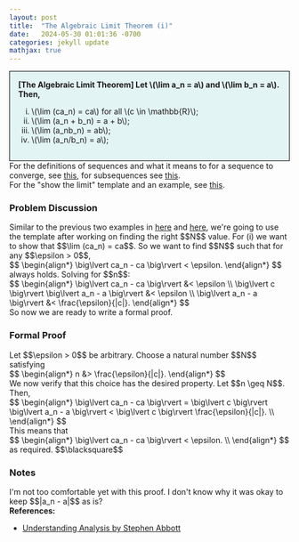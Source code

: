 ```yaml
---
layout: post
title:  "The Algebraic Limit Theorem (i)"
date:   2024-05-30 01:01:36 -0700
categories: jekyll update
mathjax: true
---
```

<div style="background-color: #E3F4F4; padding: 15px 15px 15px 15px; border:1px solid black;">
  <b>[The Algebraic Limit Theorem] Let \(\lim a_n = a\) and \(\lim b_n = a\). Then,</b>
	  <ol type="i">
	    <li>\(\lim (ca_n) = ca\) for all \(c \in \mathbb{R}\);</li>
	    <li>\(\lim (a_n + b_n) = a + b\);</li>
	    <li>\(\lim (a_nb_n) = ab\);</li>
	    <li>\(\lim (a_n/b_n) = a\);</li>
	  </ol>
</div>
For the definitions of sequences and what it means to for a sequence to converge, see <a href="https://strncat.github.io/jekyll/update/2024/05/21/analysis-seq-definitions.html">this</a>, for subsequences see <a href="https://strncat.github.io/jekyll/update/2024/02/10/analysis-seq-subsequences.html">this</a>.
<br>
For the "show the limit" template and an example, see <a href="https://strncat.github.io/jekyll/update/2024/05/12/analysis-seq-limit-template.html">this</a>.
<br>
<!------------------------------------------------------------------------------------>
<h3>Problem Discussion</h3>
Similar to the previous two examples in <a href="https://strncat.github.io/jekyll/update/2024/05/12/analysis-seq-limit-template.html">here</a> and <a href="https://strncat.github.io/jekyll/update/2024/05/22/analysis-seq-limit-example.html">here</a>, we're going to use the template after working on finding the right $$N$$ value. For (i) we want to show that $$\lim (ca_n) = ca$$. So we want to find $$N$$ such that for any $$\epsilon > 0$$,
<div>
$$
\begin{align*}
\big\lvert ca_n - ca \big\rvert < \epsilon.
\end{align*}
$$
</div>
always holds. Solving for $$n$$:
<div>
$$
\begin{align*}
\big\lvert ca_n - ca \big\rvert &< \epsilon \\
\big\lvert c \big\rvert \big\lvert a_n - a \big\rvert &< \epsilon \\
\big\lvert a_n - a \big\rvert &< \frac{\epsilon}{|c|}.
\end{align*}
$$
</div>
So now we are ready to write a formal proof.
<br>
<!------------------------------------------------------------------------------------>
<h3>Formal Proof</h3>
Let $$\epsilon > 0$$ be arbitrary. Choose a natural number $$N$$ satisfying
<div>
$$
\begin{align*}
n &> \frac{\epsilon}{|c|}.
\end{align*}
$$
</div>
We now verify that this choice has the desired property. Let $$n \geq N$$. Then,
<div>
$$
\begin{align*}
\big\lvert ca_n - ca \big\rvert = \big\lvert c \big\rvert \big\lvert a_n - a \big\rvert < \big\lvert c \big\rvert \frac{\epsilon}{|c|}. \\
\end{align*}
$$
</div>
This means that
<div>
$$
\begin{align*}
\big\lvert ca_n - ca \big\rvert < \epsilon. \\
\end{align*}
$$
</div>
as required. $$\blacksquare$$
<br>
<!------------------------------------------------------------------------------------>
<h3>Notes</h3>
I'm not too comfortable yet with this proof. I don't know why it was okay to keep $$|a_n - a|$$ as is?
<br>
<!------------------------------------------------------------------------------------>
<b>References:</b>
<ul>
<li><a href="https://www.amazon.com/Understanding-Analysis-Undergraduate-Texts-Mathematics/dp/1493927116">Understanding Analysis by Stephen Abbott</a></li>
</ul>
